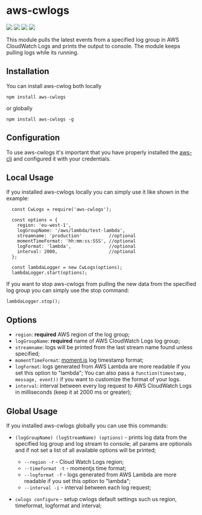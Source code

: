 # aws-cwlogs

<div>
	<a href="https://www.npmjs.com/package/aws-cwlogs"><img src='http://img.shields.io/npm/v/aws-cwlogs.svg?style=flat'></a>
	<a href="https://www.npmjs.com/package/aws-cwlogs"><img src='https://img.shields.io/npm/dm/aws-cwlogs.svg?style=flat-square'></a>
	<a href="https://david-dm.org/giowe/aws-cwlogs"><img src='https://david-dm.org/giowe/aws-cwlogs/status.svg'></a>
	<a href="https://www.youtube.com/watch?v=Sagg08DrO5U"><img src='http://img.shields.io/badge/gandalf-approved-61C6FF.svg'></a>
</div>

This module pulls the latest events from a specified log group in AWS CloudWatch Logs and prints the output to console. The module keeps pulling logs while its running.

## Installation
You can install aws-cwlog both locally
```
npm install aws-cwlogs
```

or globally
```
npm install aws-cwlogs -g
```

## Configuration
To use aws-cwlogs it's important that you have properly installed the [aws-cli](http://docs.aws.amazon.com/cli/latest/userguide/installing.html) and
configured it with your credentials.

## Local Usage
If you installed aws-cwlogs locally you can simply use it like shown in the example:
```
  const CwLogs = require('aws-cwlogs');

  const options = {
    region: 'eu-west-1',
    logGroupName: '/aws/lambda/test-lambda',
    streamname: 'production'          //optional
    momentTimeFormat: 'hh:mm:ss:SSS', //optional
    logFormat: 'lambda',              //optional
    interval: 2000,                   //optional
  };

  const lambdaLogger = new CwLogs(options);
  lambdaLogger.start(options);
```
If you want to stop aws-cwlogs from pulling the new data from the specified log group you can simply use the stop command:
```
lambdaLogger.stop();
```

## Options
* `region`: **required** AWS region of the log group;
* `logGroupName`: **required** name of AWS CloudWatch Logs log group;
* `streamname`: logs will be printed from the last stream name found unless specified;
* `momentTimeFormat`: [moment.js](http://momentjs.com/docs/#/displaying/format/) log timestamp format;
* `logFormat`: logs generated from AWS Lambda are more readable if you set this option to "lambda"; You can also pass a `function(timestamp, message, event))` if you want to customize the format of your logs.
* `interval`: interval between every log request to AWS CloudWatch Logs in milliseconds (keep it at 2000 ms or greater);

## Global Usage
If you installed aws-cwlogs globally you can use this commands:

* `(logGroupName) (logStreamName) (options)` - prints log data from the specified log group and log stream to console; all params are optionals and if not set a list of all available options will be printed;
  * `--region -r` - Cloud Watch Logs region;
  * `--timeformat -t` -	momentjs time format;
  * `--logformat -f` - logs generated from AWS Lambda are more readable if you set this option to "lambda";
  * `--interval -i` - interval between each log request;

* `cwlogs configure` - setup cwlogs default settings such us region, timeformat, logformat and interval;
